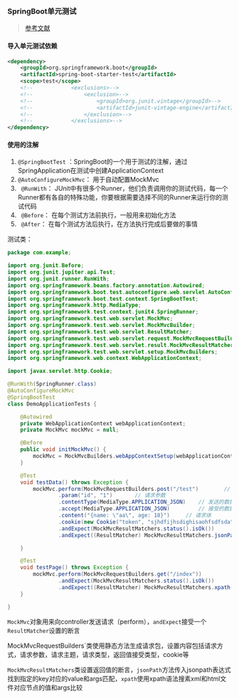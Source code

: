 ### SpringBoot单元测试

> [参考文献]( https://zhuanlan.zhihu.com/p/61342833 )



#### 导入单元测试依赖

```xml
<dependency>
    <groupId>org.springframework.boot</groupId>
    <artifactId>spring-boot-starter-test</artifactId>
    <scope>test</scope>
    <!--			<exclusions>-->
    <!--				<exclusion>-->
    <!--					<groupId>org.junit.vintage</groupId>-->
    <!--					<artifactId>junit-vintage-engine</artifactId>-->
    <!--				</exclusion>-->
    <!--			</exclusions>-->
</dependency>
```



#### 使用的注解

1. ` @SpringBootTest ` ：SpringBoot的一个用于测试的注解，通过SpringApplication在测试中创建ApplicationContext 
2. ` @AutoConfigureMockMvc `： 用于自动配置MockMvc 
3. ` @RunWith`： JUnit中有很多个Runner，他们负责调用你的测试代码，每一个Runner都有各自的特殊功能，你要根据需要选择不同的Runner来运行你的测试代码 
4. ` @Before`： 在每个测试方法前执行，一般用来初始化方法 
5. ` @After`： 在每个测试方法后执行，在方法执行完成后要做的事情 



测试类：

```java
package com.example;

import org.junit.Before;
import org.junit.jupiter.api.Test;
import org.junit.runner.RunWith;
import org.springframework.beans.factory.annotation.Autowired;
import org.springframework.boot.test.autoconfigure.web.servlet.AutoConfigureMockMvc;
import org.springframework.boot.test.context.SpringBootTest;
import org.springframework.http.MediaType;
import org.springframework.test.context.junit4.SpringRunner;
import org.springframework.test.web.servlet.MockMvc;
import org.springframework.test.web.servlet.MockMvcBuilder;
import org.springframework.test.web.servlet.ResultMatcher;
import org.springframework.test.web.servlet.request.MockMvcRequestBuilders;
import org.springframework.test.web.servlet.result.MockMvcResultMatchers;
import org.springframework.test.web.servlet.setup.MockMvcBuilders;
import org.springframework.web.context.WebApplicationContext;

import javax.servlet.http.Cookie;

@RunWith(SpringRunner.class)
@AutoConfigureMockMvc
@SpringBootTest
class DemoApplicationTests {

    @Autowired
    private WebApplicationContext webApplicationContext;
    private MockMvc mockMvc = null;

    @Before
    public void initMockMvc() {
        mockMvc = MockMvcBuilders.webAppContextSetup(webApplicationContext).build();    // 初始化MockMvc
    }

    @Test
    void testData() throws Exception {
        mockMvc.perform(MockMvcRequestBuilders.post("/test")		// 请求方式和路径
                .param("id", "1")		// 请求参数
                .contentType(MediaType.APPLICATION_JSON)	// 发送的数据
                .accept(MediaType.APPLICATION_JSON)			// 接受的数据
                .content("{name: \"aa\", age: 18}")		// 请求体
                .cookie(new Cookie("token", "sjhdfijhsdighisaohfsdfsda")))		// 设置请求cookie
                .andExpect(MockMvcResultMatchers.status().isOk())		// 设置返回后的断言
				.andExpect((ResultMatcher) MockMvcResultMatchers.jsonPath("$.msg", "ok"));	// 使用jsonpath断言返回的内容

    }

    @Test
	void testPage() throws Exception {
    	mockMvc.perform(MockMvcRequestBuilders.get("/index"))
				.andExpect(MockMvcResultMatchers.status().isOk())
				.andExpect((ResultMatcher) MockMvcResultMatchers.xpath("/bookstore/book/title", "java"));	// 使用xpath断言返回的内容
	}

}

```



`MockMvc`对象用来向controller发送请求（perform），`andExpect`接受一个`ResultMatcher`设置的断言

MockMvcRequestBuilders`类使用静态方法生成请求包，设置内容包括请求方式，请求参数，请求主题，请求类型，返回值接受类型，cookie等

`MockMvcResultMatchers`类设置返回值的断言，`jsonPath`方法传入jsonpath表达式找到指定的key对应的value和args匹配，`xpath`使用xpath语法搜素xml和html文件对应节点的值和args比较